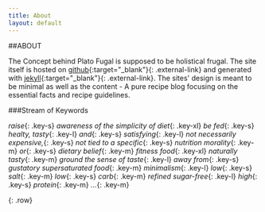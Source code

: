 ```yaml
---
title: About
layout: default
---
```


##ABOUT

The Concept behind Plato Fugal is supposed to be holistical frugal.
The site itself is hosted on [github](http://github.com/platofrugal){:target="_blank"}{: .external-link} and generated with [jekyll](http://jekyllrb.com/){:target="_blank"}{: .external-link}. The sites' design is meant to be minimal as well as the content - A pure recipe blog focusing on the essential facts and recipe guidelines.

###Stream of Keywords 

*raise*{: .key-s} *awareness of the simplicity of diet*{: .key-xl} 
*be fed*{: .key-s} *healty, tasty*{: .key-l} *and*{: .key-s} *satisfying*{: .key-l} 
*not necessarily expensive,*{: .key-s}
*not tied to a specific*{: .key-s} *nutrition morality*{: .key-m} *or*{: .key-s} *dietary belief*{: .key-m}
*fitness food*{: .key-xl} *naturally tasty*{: .key-m}
*ground the sense of taste*{: .key-l} *away from*{: .key-s} *gustatory supersaturated food*{: .key-m}
*minimalism*{: .key-l}
*low*{: .key-s} *salt*{: .key-m}
*low*{: .key-s} *carb*{: .key-m}
*refined sugar-free*{: .key-l}
*high*{: .key-s} *protein*{: .key-m}
*...*{: .key-m}

{: .row}
